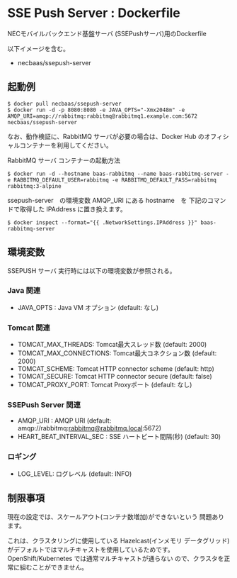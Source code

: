 SSE Push Server : Dockerfile
============================

NECモバイルバックエンド基盤サーバ (SSEPushサーバ)用のDockerfile

以下イメージを含む。

* necbaas/ssepush-server

起動例
------

    $ docker pull necbaas/ssepush-server
    $ docker run -d -p 8080:8080 -e JAVA_OPTS="-Xmx2048m" -e AMQP_URI=amqp://rabbitmq:rabbitmq@rabbitmq1.example.com:5672 necbaas/ssepush-server

なお、動作検証に、RabbitMQ サーバが必要の場合は、Docker Hub のオフィシャルコンテナーを利用してください。

RabbitMQ サーバ コンテナーの起動方法

    $ docker run -d --hostname baas-rabbitmq --name baas-rabbitmq-server -e RABBITMQ_DEFAULT_USER=rabbitmq -e RABBITMQ_DEFAULT_PASS=rabbitmq rabbitmq:3-alpine

ssepush-server　の環境変数 AMQP_URI にある hostname　を 下記のコマンドで取得した IPAddress に置き換えます。

    $ docker inspect --format="{{ .NetworkSettings.IPAddress }}" baas-rabbitmq-server

環境変数
--------

SSEPUSH サーバ 実行時には以下の環境変数が参照される。

### Java 関連

* JAVA_OPTS : Java VM オプション (default: なし)

### Tomcat 関連

* TOMCAT_MAX_THREADS: Tomcat最大スレッド数 (default: 2000)
* TOMCAT_MAX_CONNECTIONS: Tomcat最大コネクション数 (default: 2000)
* TOMCAT_SCHEME: Tomcat HTTP connector scheme (default: http)
* TOMCAT_SECURE: Tomcat HTTP connector secure (default: false)
* TOMCAT_PROXY_PORT: Tomcat Proxyポート (default: なし)


### SSEPush Server 関連

* AMQP_URI : AMQP URI (default: amqp://rabbitmq:rabbitmq@rabbitmq.local:5672)
* HEART_BEAT_INTERVAL_SEC : SSE ハートビート間隔(秒) (default: 30)

### ロギング
* LOG_LEVEL: ログレベル (default: INFO)

制限事項
---------

現在の設定では、スケールアウト(コンテナ数増加)ができないという 問題あります。

これは、クラスタリングに使用している Hazelcast(インメモリ データグリッド)がデフォルトではマルチキャストを使用しているためです。
OpenShift/Kubernetes では通常マルチキャストが通らない ので、クラスタを正常に組むことができません。

